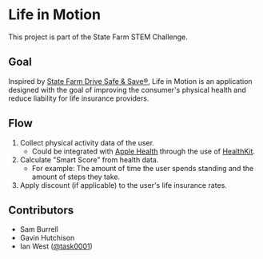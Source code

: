# Life in Motion

This project is part of the State Farm STEM Challenge.

## Goal
Inspired by [State Farm Drive Safe & Save®](https://www.statefarm.com/insurance/auto/discounts/drive-safe-save), Life in Motion is an application designed with the goal of improving the consumer's physical health and reduce liability for life insurance providers. 

## Flow
1. Collect physical activity data of the user.
    - Could be integrated with [Apple Health](https://www.apple.com/health/) through the use of [HealthKit](https://developer.apple.com/documentation/healthkit).
2. Calculate "Smart Score" from health data.
    - For example: The amount of time the user spends standing and the amount of steps they take.
3. Apply discount (if applicable) to the user's life insurance rates.

## Contributors
- Sam Burrell
- Gavin Hutchison
- Ian West ([@task0001](https://github.com/task0001))
